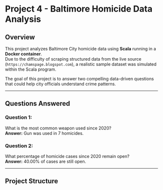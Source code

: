 # Project 4 - Baltimore Homicide Data Analysis

## Overview
This project analyzes Baltimore City homicide data using **Scala** running in a **Docker container**.  
Due to the difficulty of scraping structured data from the live source (`https://chamspage.blogspot.com`), a realistic sample dataset was simulated within the Scala program.

The goal of this project is to answer two compelling data-driven questions that could help city officials understand crime patterns.

---

## Questions Answered

### **Question 1:**  
What is the most common weapon used since 2020?  
**Answer:** Gun was used in 7 homicides.

### **Question 2:**  
What percentage of homicide cases since 2020 remain open?  
**Answer:** 40.00% of cases are still open.

---

## Project Structure

